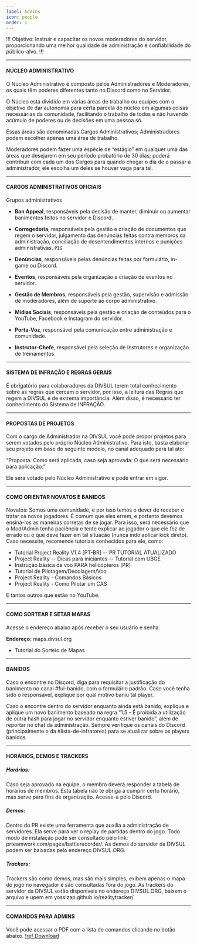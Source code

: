 ```yaml
---
label: Admins
icon: people
order: 1
---
```


!!!
Objetivo: Instruir e capacitar os novos moderadores do servidor, proporcionando uma melhor qualidade de administração e confiabilidade do público-alvo.
!!!

---

#### NÚCLEO ADMINISTRATIVO

O Núcleo Administrativo é composto pelos Administradores e Moderadores, os quais têm poderes diferentes tanto no Discord como no Servidor.

O Núcleo está dividido em várias áreas de trabalho ou equipes com o objetivo de dar autonomia para certa parcela do núcleo em algumas coisas necessárias da comunidade, facilitando o trabalho de todos e não havendo acúmulo de poderes ou de decisões em uma pessoa só.

Essas áreas são denominadas Cargos Administrativos; Administradores podem escolher apenas uma área de trabalho.

Moderadores podem fazer uma espécie de “estágio” em qualquer uma das áreas que desejarem em seu período probatório de 30 dias; poderá contribuir com cada um dos Cargos para quando chegar o dia de o passar a administrador, ele escolha um deles se houver vaga para tal.

---

#### CARGOS ADMINISTRATIVOS OFICIAIS

Grupos administrativos

- **Ban Appeal**, responsáveis pela decisão de manter, diminuir ou aumentar banimentos feitos no servidor e Discord.

- **Corregedoria**, responsáveis pela gestão e criação de documentos que regem o servidor, julgamento das denúncias feitas contra membros da administração, conciliação de desentendimentos internos e punições administrativas. `PIG`

- **Denúncias**, responsáveis pelas denúncias feitas por formulário, in-game ou Discord.

- **Eventos**, responsáveis pela organização e criação de eventos no servidor.

- **Gestão de Membros**, responsáveis pela gestão, supervisão e admissão de moderadores, além de suporte ao corpo administrativo.

- **Mídias Sociais**, responsáveis pela gestão e criação de conteúdos para o YouTube, Facebook e Instagram do servidor.

- **Porta-Voz**, responsável pela comunicação entre administração e comunidade.

- **Instrutor-Chefe**, responsável pela seleção de Instrutores e organização de treinamentos.

---

#### SISTEMA DE INFRAÇÃO E REGRAS GERAIS
É obrigatório para colaboradores da DIVSUL terem total conhecimento sobre as regras que cercam o servidor, por isso, a leitura das Regras que regem a DIVSUL é de extrema importância. Além disso, é necessário ter conhecimento do Sistema de INFRAÇÃO.



---
#### PROPOSTAS DE PROJETOS

Com o cargo de Administrador na DIVSUL você pode propor projetos para serem votados pelo próprio Núcleo Administrativo. Para isto, basta elaborar seu projeto em base do seguinte modelo, no canal adequado para tal ato:

“Proposta:
Como será aplicada, caso seja aprovada:
O que será necessário para aplicação:”

Ele será votado pelo Núcleo Administrativo e pode entrar em vigor.

---
#### COMO ORIENTAR NOVATOS E BANIDOS
Novatos:
Somos uma comunidade, e por isso temos o dever de receber e tratar os novos jogadores. É comum que eles errem, e portanto devemos ensiná-los as maneiras corretas de se jogar. Para isso, será necessário que o Mod/Admin tenha paciência e tente explicar ao jogador o que ele fez de errado ou o que deve fazer em tal situação (nunca indo aplicar kick direto). Caso necessite, recomende tutoriais conhecidos para ele, como:

- Tutorial Project Reality V1.4 [PT-BR] -- PR TUTORIAL ATUALIZADO
- Project Reality -- Dicas para iniciantes -- Tutorial com UBGE
- Instrução básica de voo PARA helicópteros [PR]
- Tutorial de Pilotagem/Decolagem/Voo
- Project Reality - Comandos Básicos
- Project Reality - Como Pilotar um CAS

E tantos outros que estão no YouTube.

----

#### COMO SORTEAR E SETAR MAPAS
Acesse o endereço abaixo após receber o seu usuário e senha.

**Endereço:** maps.divsul.org
- Tutorial do Sorteio de Mapas

---
#### BANIDOS
Caso o encontre no Discord, diga para requisitar a justificação do banimento no canal #fui-banido, com o formulário padrão. Caso você tenha sido o responsável, explique por qual motivo baniu tal player.

Caso o encontre dentro do servidor enquanto ainda está banido, explique e aplique um novo banimento baseado na regra “1.5 - É proibida a utilização de outra hash para jogar no servidor enquanto estiver banido”, além de reportar no chat da administração. Sempre verifique os canais do Discord (principalmente o da #lista-de-infratores) para se atualizar sobre os players banidos.

----
#### HORÁRIOS, DEMOS E TRACKERS

##### Horários:
Caso seja aprovado na equipe, o membro deverá responder a tabela de horários de membros. Esta tabela não te obriga a cumprir certo horário, mas serve para fins de organização. Acesse-a pelo Discord.

##### Demos:
Dentro do PR existe uma ferramenta que auxilia a administração de servidores. Ela serve para ver o replay de partidas dentro do jogo. Todo modo de instalação pode ser consultado pelo link: prteamwork.com/pages/battlerecorder/. As demos do servidor da DIVSUL podem ser baixadas pelo endereço DIVSUL.ORG.


##### Trackers:
Trackers são como demos, mas são mais simples, exibem apenas o mapa do jogo no navegador e são consultadas fora do jogo. As trackers do servidor da DIVSUL estão disponíveis no endereço DIVSUL.ORG, baixem o arquivo e upem em yossizap.github.io/realitytracker/.

---

#### COMANDOS PARA ADMINS
Você pode acessar o PDF com a lista de comandos clicando no botão abaixo.
[!ref  Download](#)
